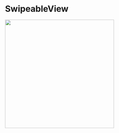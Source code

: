 # SwipeableView

<img src="https://user-images.githubusercontent.com/41658782/118068563-8c6c8a80-b3dd-11eb-886f-207bd8813dad.png" width="360" />

